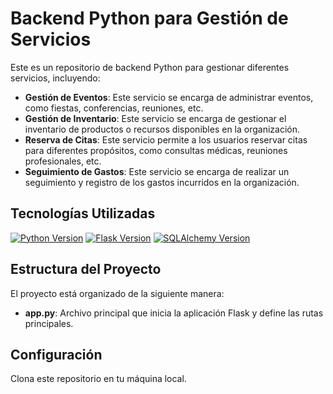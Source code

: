 # Backend Python para Gestión de Servicios

Este es un repositorio de backend Python para gestionar diferentes servicios, incluyendo:

- **Gestión de Eventos**: Este servicio se encarga de administrar eventos, como fiestas, conferencias, reuniones, etc.
- **Gestión de Inventario**: Este servicio se encarga de gestionar el inventario de productos o recursos disponibles en la organización.
- **Reserva de Citas**: Este servicio permite a los usuarios reservar citas para diferentes propósitos, como consultas médicas, reuniones profesionales, etc.
- **Seguimiento de Gastos**: Este servicio se encarga de realizar un seguimiento y registro de los gastos incurridos en la organización.

## Tecnologías Utilizadas

[![Python Version](https://img.shields.io/badge/python-3.8%2B-blue)](https://www.python.org/downloads/)
[![Flask Version](https://img.shields.io/badge/flask-2.0%2B-blue)](https://pypi.org/project/Flask/)
[![SQLAlchemy Version](https://img.shields.io/badge/sqlalchemy-1.4%2B-blue)](https://pypi.org/project/SQLAlchemy/)

## Estructura del Proyecto

El proyecto está organizado de la siguiente manera:

- **app.py**: Archivo principal que inicia la aplicación Flask y define las rutas principales.

## Configuración

Clona este repositorio en tu máquina local.
